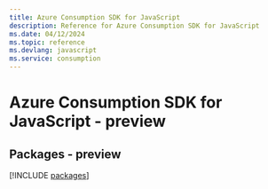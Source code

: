 ```yaml
---
title: Azure Consumption SDK for JavaScript
description: Reference for Azure Consumption SDK for JavaScript
ms.date: 04/12/2024
ms.topic: reference
ms.devlang: javascript
ms.service: consumption
---
```

# Azure Consumption SDK for JavaScript - preview
## Packages - preview
[!INCLUDE [packages](consumption-index.md)]